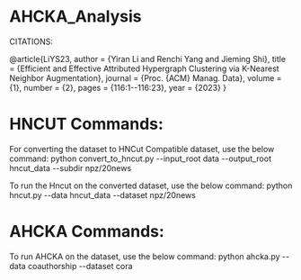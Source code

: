 # AHCKA_Analysis

CITATIONS:

@article{LiYS23,
  author       = {Yiran Li and
                  Renchi Yang and
                  Jieming Shi},
  title        = {Efficient and Effective Attributed Hypergraph Clustering via K-Nearest
                  Neighbor Augmentation},
  journal      = {Proc. {ACM} Manag. Data},
  volume       = {1},
  number       = {2},
  pages        = {116:1--116:23},
  year         = {2023}
}

# HNCUT Commands:
For converting the dataset to HNCut Compatible dataset, use the below command:
python convert_to_hncut.py --input_root data --output_root hncut_data --subdir npz/20news

To run the Hncut on the converted dataset, use the below command:
python hncut.py --data hncut_data --dataset npz/20news

# AHCKA Commands:
To run AHCKA on the dataset, use the below command:
python ahcka.py --data coauthorship --dataset cora
